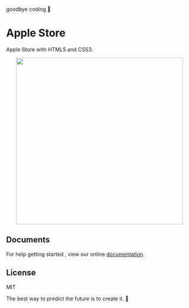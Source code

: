 goodbye coding 👋
# Apple Store

Apple Store with HTML5 and CSS3.

<p align="center">
<img src="https://github.com/cuongw/apple-store-theme/blob/master/img/ezgif.com-video-to-gif.gif" width="450"/>
</p>

## Documents

For help getting started , view our online [documentation](https://www.w3schools.com/).

## License

MIT


<!-- INSPIRATIONAL_QUOTE_START -->
The best way to predict the future is to create it.
🦖
<!-- INSPIRATIONAL_QUOTE_END -->

